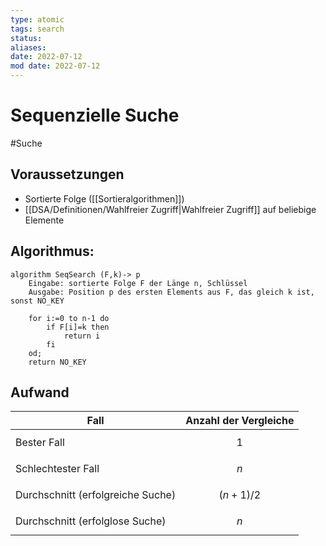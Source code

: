 ```yaml
---
type: atomic
tags: search 
status: 
aliases: 
date: 2022-07-12
mod date: 2022-07-12
---
```

# Sequenzielle Suche
#Suche
## Voraussetzungen
- Sortierte Folge ([[Sortieralgorithmen]])
- [[DSA/Definitionen/Wahlfreier Zugriff|Wahlfreier Zugriff]] auf beliebige Elemente

## Algorithmus:
```
algorithm SeqSearch (F,k)-> p
	Eingabe: sortierte Folge F der Länge n, Schlüssel
	Ausgabe: Position p des ersten Elements aus F, das gleich k ist, sonst NO_KEY

	for i:=0 to n-1 do
		if F[i]=k then
			return i
		fi
	od;
	return NO_KEY
```

## Aufwand
| Fall | Anzahl der Vergleiche |
| --------------------------------- | --------------------- |
| Bester Fall | $$1 $$ |
| Schlechtester Fall | $$ n $$ |
| Durchschnitt (erfolgreiche Suche) | $$(n+1)/2 $$ |
| Durchschnitt (erfolglose Suche) | $$ n $$ |
